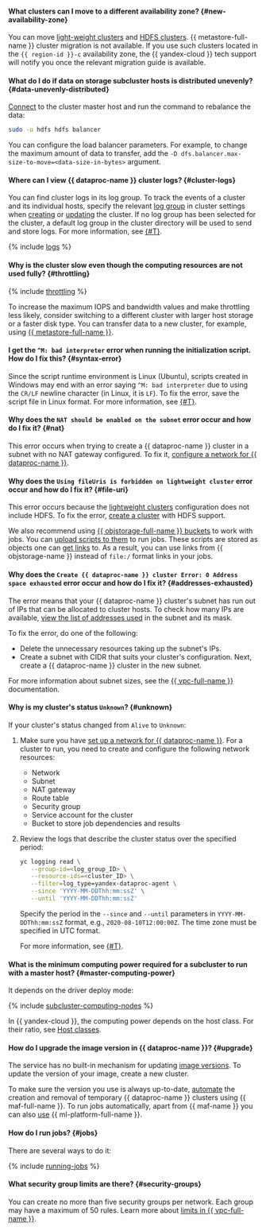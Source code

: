 #### What clusters can I move to a different availability zone? {#new-availability-zone}

You can move [light-weight clusters](../../data-proc/operations/migration-to-an-availability-zone.md) and [HDFS clusters](../../data-proc/tutorials/hdfs-cluster-migration.md). {{ metastore-full-name }} cluster migration is not available. If you use such clusters located in the `{{ region-id }}-c` availability zone, the {{ yandex-cloud }} tech support will notify you once the relevant migration guide is available.

#### What do I do if data on storage subcluster hosts is distributed unevenly? {#data-unevenly-distributed}

[Connect](../../data-proc/operations/connect.md) to the cluster master host and run the command to rebalance the data:

```bash
sudo -u hdfs hdfs balancer
```

You can configure the load balancer parameters. For example, to change the maximum amount of data to transfer, add the `-D dfs.balancer.max-size-to-move=<data-size-in-bytes>` argument.

#### Where can I view {{ dataproc-name }} cluster logs? {#cluster-logs}

You can find cluster logs in its log group. To track the events of a cluster and its individual hosts, specify the relevant [log group](../../logging/concepts/log-group.md) in cluster settings when [creating](../../data-proc/operations/cluster-create.md) or [updating](../../data-proc/operations/cluster-update.md) the cluster. If no log group has been selected for the cluster, a default log group in the cluster directory will be used to send and store logs. For more information, see [{#T}](../../data-proc/operations/logging.md).

{% include [logs](../logs.md) %}

#### Why is the cluster slow even though the computing resources are not used fully? {#throttling}

{% include [throttling](../throttling.md) %}

To increase the maximum IOPS and bandwidth values and make throttling less likely, consider switching to a different cluster with larger host storage or a faster disk type. You can transfer data to a new cluster, for example, using [{{ metastore-full-name }}](../../data-proc/concepts/metastore.md).

#### I get the `^M: bad interpreter` error when running the initialization script. How do I fix this? {#syntax-error}

Since the script runtime environment is Linux (Ubuntu), scripts created in Windows may end with an error saying `^M: bad interpreter` due to using the `CR/LF` newline character (in Linux, it is `LF`). To fix the error, save the script file in Linux format. For more information, see [{#T}](../../data-proc/concepts/init-action.md#syntax-errors).

#### Why does the `NAT should be enabled on the subnet` error occur and how do I fix it? {#nat}

This error occurs when trying to create a {{ dataproc-name }} cluster in a subnet with no NAT gateway configured. To fix it, [configure a network for {{ dataproc-name }}](../../data-proc/tutorials/configure-network.md).

#### Why does the `Using fileUris is forbidden on lightweight cluster` error occur and how do I fix it? {#file-uri}

This error occurs because the [lightweight clusters](../../data-proc/concepts/index.md#light-weight-clusters) configuration does not include HDFS. To fix the error, [create a cluster](../../data-proc/operations/cluster-create.md) with HDFS support.

We also recommend using [{{ objstorage-full-name }} buckets](../../storage/concepts/bucket.md) to work with jobs. You can [upload scripts to them](../../storage/operations/objects/upload.md) to run jobs. These scripts are stored as objects one can [get links](../../storage/operations/objects/link-for-download.md) to. As a result, you can use links from {{ objstorage-name }} instead of `file:/` format links in your jobs.

#### Why does the `Create {{ dataproc-name }} cluster Error: 0 Address space exhausted` error occur and how do I fix it? {#addresses-exhausted}

The error means that your {{ dataproc-name }} cluster's subnet has run out of IPs that can be allocated to cluster hosts. To check how many IPs are available, [view the list of addresses used](../../vpc/operations/subnet-used-addresses.md) in the subnet and its mask.

To fix the error, do one of the following:

* Delete the unnecessary resources taking up the subnet's IPs.
* Create a subnet with CIDR that suits your cluster's configuration. Next, create a {{ dataproc-name }} cluster in the new subnet.

For more information about subnet sizes, see the [{{ vpc-full-name }}](../../vpc/concepts/network.md#subnet) documentation.

#### Why is my cluster's status `Unknown`? {#unknown}

If your cluster's status changed from `Alive` to `Unknown`:

1. Make sure you have [set up a network for {{ dataproc-name }}](../../data-proc/tutorials/configure-network.md). For a cluster to run, you need to create and configure the following network resources:

   * Network
   * Subnet
   * NAT gateway
   * Route table
   * Security group
   * Service account for the cluster
   * Bucket to store job dependencies and results

1. Review the logs that describe the cluster status over the specified period:

   ```bash
   yc logging read \
      --group-id=<log_group_ID> \
      --resource-ids=<cluster_ID> \
      --filter=log_type=yandex-dataproc-agent \
      --since 'YYYY-MM-DDThh:mm:ssZ' \
      --until 'YYYY-MM-DDThh:mm:ssZ'
   ```

   Specify the period in the `--since` and `--until` parameters in `YYYY-MM-DDThh:mm:ssZ` format, e.g., `2020-08-10T12:00:00Z`. The time zone must be specified in UTC format.

   For more information, see [{#T}](../../data-proc/operations/logging.md).

#### What is the minimum computing power required for a subcluster to run with a master host? {#master-computing-power}

It depends on the driver deploy mode:

{% include [subcluster-computing-nodes](../../_includes/data-proc/subcluster-computing-nodes.md) %}

In {{ yandex-cloud }}, the computing power depends on the host class. For their ratio, see [Host classes](../../data-proc/concepts/instance-types.md).

#### How do I upgrade the image version in {{ dataproc-name }}? {#upgrade}

The service has no built-in mechanism for updating [image versions](../../data-proc/concepts/environment.md). To update the version of your image, create a new cluster.

To make sure the version you use is always up-to-date, [automate](../../data-proc/tutorials/airflow-automation.md) the creation and removal of temporary {{ dataproc-name }} clusters using {{ maf-full-name }}. To run jobs automatically, apart from {{ maf-name }} you can also [use](../../data-proc/tutorials/datasphere-integration.md) {{ ml-platform-full-name }}.

#### How do I run jobs? {#jobs}

There are several ways to do it:

{% include [running-jobs](../../_includes/data-proc/running-jobs.md) %}

#### What security group limits are there? {#security-groups}

You can create no more than five security groups per network. Each group may have a maximum of 50 rules. Learn more about [limits in {{ vpc-full-name }}](../../vpc/concepts/limits.md#vpc-limits).
